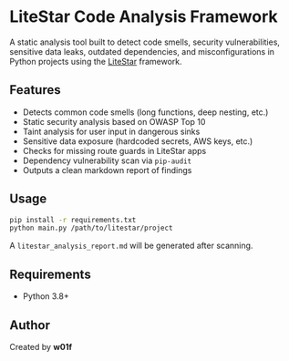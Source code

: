 # LiteStar Code Analysis Framework

A static analysis tool built to detect code smells, security vulnerabilities, sensitive data leaks, outdated dependencies, and misconfigurations in Python projects using the [LiteStar](https://docs.litestar.dev) framework.

## Features

- Detects common code smells (long functions, deep nesting, etc.)
- Static security analysis based on OWASP Top 10
- Taint analysis for user input in dangerous sinks
- Sensitive data exposure (hardcoded secrets, AWS keys, etc.)
- Checks for missing route guards in LiteStar apps
- Dependency vulnerability scan via `pip-audit`
- Outputs a clean markdown report of findings

## Usage

```bash
pip install -r requirements.txt
python main.py /path/to/litestar/project
```

A `litestar_analysis_report.md` will be generated after scanning.

## Requirements

- Python 3.8+

## Author

Created by **w01f**
